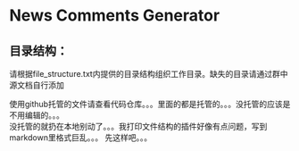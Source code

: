 # News Comments Generator
## 目录结构：
请根据file_structure.txt内提供的目录结构组织工作目录。缺失的目录请通过群中源文档自行添加


使用github托管的文件请查看代码仓库。。。里面的都是托管的。。。没托管的应该是不用编辑的。。。  
没托管的就扔在本地别动了。。。我打印文件结构的插件好像有点问题，写到markdown里格式巨乱。。。
先这样吧。。。
